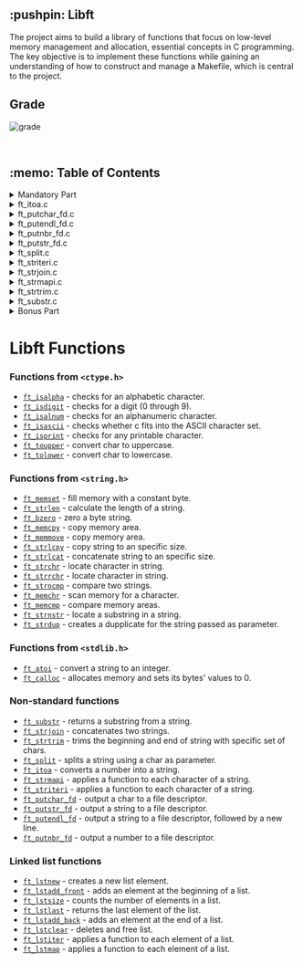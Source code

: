 <h2>:pushpin: Libft</h2>
  <p>
   The project aims to build a library of functions that focus on low-level memory management and allocation, essential concepts in C programming. The key objective is to implement these functions while gaining an understanding of how to construct and manage a Makefile, which is central to the project.
  </p>
<h2>Grade</h2>

![grade](https://github.com/user-attachments/assets/9219fd6d-f8b2-4c37-9392-d38050e5154e)

</div>
</br>
<div>
  <h2>:memo: Table of Contents</h2>
<details>
  <summary>Mandatory Part</summary>
  <ul>
  <details>
    <summary>ft_atoi.c</summary>
    <p>The ft_atoi() function converts the initial portion of the string pointed to by ptr to int representation.
      Not overflow protected.</p>
    </details>
  <details>
    <summary>ft_bzero.c</summary>
    <p>The ft_bzero() function writes n null bytes to the buffer. If n is zero, nothing is done.</p>
    </details>
  <details>
    <summary>ft_calloc.c</summary>
    <p>The ft_calloc() function contiguously allocates enough space for count objects that are size bytes of memory each. The allocated memory is filled with bytes of value zero.</p>
    </details>
  <details>
    <summary>ft_isalnum.c</summary>
    <p>The ft_isalnum() function tests for any character for which ft_isalpha or ft_isdigit is true.</p>
    </details>
  <details>
    <summary>ft_isascii.c</summary>
    <p>The ft_isascii() function tests for an ASCII character, which is any char between 0 and decimal 127(inclusive).</p>
    </details>
  <details>
    <summary>ft_isdigit.c</summary>
    <p>The ft_isdigit()function tests for a decimal digit character.</p>
    </details>
  <details>
    <summary>ft_isprint.c</summary>
    <p>The ft_isprint() function tests for any printing character including space (' ').</p>
    </details>
  <details>
    <summary>ft_memchr.c</summary>
    <p>The ft_memchr() function locates the first occurrence of a c in the string str.</p>
    </details>
  <details>
    <summary>ft_memcmp.c</summary>
    <p>The ft_memcmp() function compares byte string s1 against byte string s2.</p>
    </details>
  <details>
    <summary>ft_memcpy.c</summary>
    <p>The ft_memcpy() function copies n bytes from memory area src to memory area dest.</p>
    </details>
  <details>
    <summary>ft_memmove.c</summary>
    <p>The ft_memmove() function copies len bytes from string src to string dest.</p>
    </details>
  <details>
    <summary>ft_memset.c</summary>
    <p>The ft_memset() function writes n bytes of value c(converted to an unsigned char) to buffer.</p>
    </details>
  <details>
    <summary>ft_strchr.c</summary>
    <p>The ft_strchr() function locates the first occurrence of c(converted to a char) in the string pointed to by str.</p>
    </details>
  <details>
    <summary>ft_strdup.c</summary>
    <p>The ft_strdup() function allocates sufficient memory for a copy of the string str, does the copy, and returns a pointer to it.</p>
    </details>
  <details>
    <summary>ft_strdup.c</summary>
    <p>The ft_strdup() function allocates sufficient memory for a copy of the string str, does the copy, and returns a pointer to it.</p>
    </details>
  <details>
    <summary>ft_strlcat.c</summary>
    <p>The ft_strlcat() function concatenate strings with the same input parameters and output result as snprintf(3).</p>
    </details>
  <details>
    <summary>ft_strlcpy.c</summary>
    <p>The ft_strlcpy() function copies up to size - 1 characters from the NUL-terminated string src to dst, NUL-terminating the result.</p>
    </details>
  <details>
    <summary>ft_strlen.c</summary>
    <p>The ft_strlen() function computes the length of the string str.</p>
    </details>
  <details>
    <summary>ft_strncmp.c</summary>
    <p>The  ft_strncmp()  function  is similar, except it compares only the first (at most) n bytes of s1 and s2.</p>
    </details>
  <details>
    <summary>ft_strnstr.c</summary>
    <p>The ft_strnstr() function locates the first occurrence of the null-terminated string little in the string big.</p>
    </details>
  <details>
    <summary>ft_strrchr.c</summary>
    <p>The ft_strrchr() function is identical to ft_strchr(), except it locates the last occurrence of c.</p>
    </details>
  <details>
    <summary>ft_tolower.c</summary>
    <p>The tolower() function converts an upper-case letter to the corresponding lower-case letter.</p>
    </details>
  <details>
    <summary>ft_tolower.c</summary>
    <p>The toupper() function converts a lower-case letter to the corresponding upper-case letter.</p>
    </details>
  </ul>
</details>

<details>
    <summary>ft_itoa.c</summary>
    <p>Allocates (with malloc(3)) and returns a string representing the integer received as an argument.Negative numbers must be handled.</p>
    </details>
  <details>
    <summary>ft_putchar_fd.c</summary>
    <p>Outputs the character 'c' to the given file descriptor.</p>
    </details>
  <details>
    <summary>ft_putendl_fd.c</summary>
    <p>Outputs the string 's' to the given file descriptor followed by a newline.</p>
    </details>
  <details>
    <summary>ft_putnbr_fd.c</summary>
    <p>Outputs the integer 'n' to the given file descriptor.</p>
    </details>
  <details>
    <summary>ft_putstr_fd.c</summary>
    <p>Outputs the string 's' to the given file descriptor.</p>
    </details>
  <details>
    <summary>ft_split.c</summary>
    <p>Allocates (with malloc(3)) and returns an array of string obtained by splitting 's' using the character 'c' as a delimiter. The array must end with a NULL pointer.</p>
    </details>
  <details>
    <summary>ft_striteri.c</summary>
    <p>Applies the function 'f' on each character of the string 's' passed as argument, passing its index as first argument. Each character is passed by address to 'f' to be modified if necessary.</p>
    </details>
  <details>
    <summary>ft_strjoin.c</summary>
    <p>Allocates (with malloc(3)) and returns a new string, which is the result of the concatenation of 's1' and 's2'.</p>
    </details>
  <details>
    <summary>ft_strmapi.c</summary>
    <p>Applies the function 'f' to each character of the string 's', and passing its index as first argument to create a new string (with malloc(3)) resulting from successive applications of 'f'.</p>
    </details>
  <details>
    <summary>ft_strtrim.c</summary>
    <p>Allocates (with malloc(3)) and returns a copy of 's1' with the characters specified in 'set' removed from the beginning and the end of the strin</p>
    </details>
  <details>
    <summary>ft_substr.c</summary>
    <p>Allocates (with malloc(3)) and returns a substring from the string 's' The substring begins at index 'start' and is of maximum size 'len'.</p>
    </details>
  </ul>
</details>

<details>
  <summary>Bonus Part</summary>
  <ul>
  <details>
    <summary>ft_lstadd_back.c</summary>
    <p>Adds the node 'new' at the end of the list.</p>
    </details>
  <details>
    <summary>ft_lstadd_front.c</summary>
    <p>Adds the node 'new' at the beginning of the list.</p>
    </details>
  <details>
    <summary>ft_lstclear.c</summary>
    <p>Deletes the given node and every successor of that node, usign the function 'del'. Finally, the pointer to the list must be set to NULL.</p>
    </details>
  <details>
    <summary>ft_lstdelone.c</summary>
    <p>Takes as a parameter a node and frees the memory of the node's content usign the function 'del' given as a parameter and free the node.</p>
    </details>
  <details>
    <summary>ft_lstiter.c</summary>
    <p>Iterates the list 'lst' and applies the function 'f' on the content of each node.</p>
    </details>
  <details>
    <summary>ft_lstlast.c</summary>
    <p>Return the last node of the list.</p>
    </details>
  <details>
    <summary>ft_lstmap.c</summary>
    <p>Iterates the list 'lst' and applies the function 'f' on the content of each node.</p>
    </details>
  <details>
    <summary>ft_lstnew.c</summary>
    <p>Allocates (with malloc(3)) and returns a new node. The member variable 'content' is initialized with the value of the parameter 'content'.</p>
    </details>
  <details>
    <summary>ft_lstsize.c</summary>
    <p>Counts the number of nodes in a list.</p>
    </details>
  </ul>
</details>
</div>

# Libft Functions

### Functions from `<ctype.h>`

- [`ft_isalpha`](ft_isalpha.c)	- checks  for  an  alphabetic  character.
- [`ft_isdigit`](ft_isdigit.c)	- checks for a digit (0 through 9).
- [`ft_isalnum`](ft_isalnum.c)	- checks for an alphanumeric character.
- [`ft_isascii`](ft_isascii.c)	- checks whether c fits into the ASCII character set.
- [`ft_isprint`](ft_isprint.c)	- checks for any printable character.
- [`ft_toupper`](ft_toupper.c)	- convert char to uppercase.
- [`ft_tolower`](ft_tolower.c)	- convert char to lowercase.

### Functions from `<string.h>`

- [`ft_memset`](ft_memset.c)	- fill memory with a constant byte.
- [`ft_strlen`](ft_strlen.c)	- calculate the length of a string.
- [`ft_bzero`](ft_bzero.c)	- zero a byte string.
- [`ft_memcpy`](ft_memcpy.c)	- copy memory area.
- [`ft_memmove`](ft_memmove.c)	- copy memory area.
- [`ft_strlcpy`](ft_strlcpy.c)	- copy string to an specific size.
- [`ft_strlcat`](ft_strlcat.c)	- concatenate string to an specific size.
- [`ft_strchr`](ft_strchr.c)	- locate character in string.
- [`ft_strrchr`](ft_strrchr.c)	- locate character in string.
- [`ft_strncmp`](ft_strncmp.c)	- compare two strings.
- [`ft_memchr`](ft_memchr.c)	- scan memory for a character.
- [`ft_memcmp`](ft_memcmp.c)	- compare memory areas.
- [`ft_strnstr`](ft_strnstr.c)	- locate a substring in a string.
- [`ft_strdup`](ft_strdup.c)	- creates a dupplicate for the string passed as parameter.

### Functions from `<stdlib.h>`
- [`ft_atoi`](ft_atoi.c)	- convert a string to an integer.
- [`ft_calloc`](ft_calloc.c)	- allocates memory and sets its bytes' values to 0.

### Non-standard functions
- [`ft_substr`](ft_substr.c)	- returns a substring from a string.
- [`ft_strjoin`](ft_strjoin.c)	- concatenates two strings.
- [`ft_strtrim`](ft_strtrim.c)	- trims the beginning and end of string with specific set of chars.
- [`ft_split`](ft_split.c)	- splits a string using a char as parameter.
- [`ft_itoa`](ft_itoa.c)	- converts a number into a string.
- [`ft_strmapi`](ft_strmapi.c)	- applies a function to each character of a string.
- [`ft_striteri`](ft_striteri.c)	- applies a function to each character of a string.
- [`ft_putchar_fd`](ft_putchar_fd.c)	- output a char to a file descriptor.
- [`ft_putstr_fd`](ft_putstr_fd.c)	- output a string to a file descriptor.
- [`ft_putendl_fd`](ft_putendl_fd.c)	- output a string to a file descriptor, followed by a new line.
- [`ft_putnbr_fd`](ft_putnbr_fd.c)	- output a number to a file descriptor.

### Linked list functions

- [`ft_lstnew`](ft_lstnew.c)	- creates a new list element.
- [`ft_lstadd_front`](ft_lstadd_front.c)	- adds an element at the beginning of a list.
- [`ft_lstsize`](ft_lstsize.c)	- counts the number of elements in a list.
- [`ft_lstlast`](ft_lstlast.c)	- returns the last element of the list.
- [`ft_lstadd_back`](ft_lstadd_back.c)	- adds an element at the end of a list.
- [`ft_lstclear`](ft_lstclear.c)	- deletes and free list.
- [`ft_lstiter`](ft_lstiter.c)	- applies a function to each element of a list.
- [`ft_lstmap`](ft_lstmap.c)	- applies a function to each element of a list.
